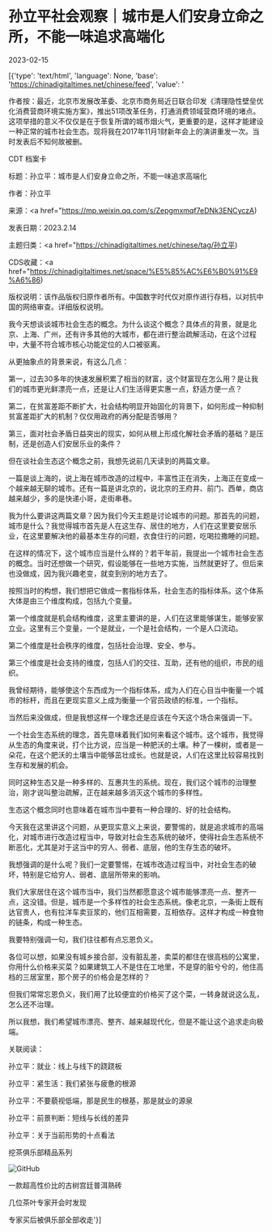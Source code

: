 # 孙立平社会观察｜城市是人们安身立命之所，不能一味追求高端化

2023-02-15

[{'type': 'text/html', 'language': None, 'base': 'https://chinadigitaltimes.net/chinese/feed', 'value': '

作者按：最近，北京市发展改革委、北京市商务局近日联合印发《清理隐性壁垒优化消费营商环境实施方案》，推出51项改革任务，打通消费领域营商环境的堵点。这项举措的意义不仅仅是在于恢复所谓的城市烟火气，更重要的是，这样才能建设一种正常的城市社会生态。现将我在2017年11月1财新年会上的演讲重发一次。当时发表后不知何故被删。





CDT 档案卡

标题：孙立平：城市是人们安身立命之所，不能一味追求高端化

作者：孙立平

来源：<a href="https://mp.weixin.qq.com/s/Zepgmxmqf7eDNk3ENCyczA)

发表日期：2023.2.14

主题归类：<a href="https://chinadigitaltimes.net/chinese/tag/孙立平)

CDS收藏：<a href="https://chinadigitaltimes.net/space/%E5%85%AC%E6%B0%91%E9%A6%86)

版权说明：该作品版权归原作者所有。中国数字时代仅对原作进行存档，以对抗中国的网络审查。详细版权说明。





我今天想谈谈城市社会生态的概念。为什么谈这个概念？具体点的背景，就是北京、上海、广州，还有许多其他的大城市，都在进行整治疏解活动，在这个过程中，大量不符合城市核心功能定位的人口被驱离。

从更抽象点的背景来说，有这么几点：

第一，过去30多年的快速发展积累了相当的财富，这个财富现在怎么用？是让我们的城市更光鲜漂亮一点，还是让人们生活得更实惠一点，舒适方便一点？

第二，在贫富差距不断扩大，社会结构明显开始固化的背景下，如何形成一种抑制贫富差距扩大的机制？仅仅用政府的再分配是否够用？

第三，面对社会矛盾日益突出的现实，如何从根上形成化解社会矛盾的基础？是压制，还是创造人们安居乐业的条件？

但在谈社会生态这个概念之前，我想先说前几天读到的两篇文章。

一篇是谈上海的，说上海在城市改造的过程中，丰富性正在消失，上海正在变成一个越来越无聊的城市。还有一篇是讲北京的，说北京的王府井、前门、西单，商店越来越少，多的是快递小哥，走街串巷。

我为什么要讲这两篇文章？因为我们今天主题是讨论城市的问题。那首先的问题，城市是什么？我觉得城市首先是人在这生存、居住的地方，人们在这里要安居乐业，在这里要解决他的最基本生存的问题，衣食住行的问题，吃喝拉撒睡的问题。

在这样的情况下，这个城市应当是什么样的？若干年前，我提出一个城市社会生态的概念。当时还想做一个研究，假设能够在一些地方实施，当然就更好了。但后来也没做成，因为我兴趣老变，就变到别的地方去了。

按照当时的构想，我们想把它做成一套指标体系，社会生态的指标体系。这个体系大体是由三个维度构成，包括九个变量。

第一个维度就是机会结构维度，这里主要讲的是，人们在这里能够谋生，能够安家立业。这里有三个变量，一个是就业，一个是社会结构，一个是人口流动。

第二个维度是社会秩序的维度，包括社会治理、安全、参与。

第三个维度是社会支持的维度，包括人们的交往、互助，还有他的组织，市民的组织。

我曾经期待，能够使这个东西成为一个指标体系，成为人们在心目当中衡量一个城市的标杆，而且在更现实意义上成为衡量一个官员政绩的标准，一个指标。

当然后来没做成，但是我想这样一个理念还是应该在今天这个场合来强调一下。

一个社会生态系统的理念，首先意味着我们如何来看这个城市。这个城市，我觉得从生态的角度来说，打个比方说，应当是一种肥沃的土壤。种了一棵树，或者是一朵花，在这个肥沃的土壤当中能够茁壮成长。也就是说，人们在这里比较容易找到生存和发展的机会。

同时这种生态又是一种多样的、互惠共生的系统。现在，我们这个城市的治理整治，刚才说叫整治疏解，正在越来越多消灭这个城市的多样性。

生态这个概念同时也意味着在城市当中要有一种合理的、好的社会结构。

今天我在这里讲这个问题，从更现实意义上来说，要警惕的，就是追求城市的高端化，对城市进行改造过程当中，导致对社会生态系统的破坏，使得社会生态系统不断恶化，尤其是对于这当中的穷人、弱者、底层，他的生存生态的破坏。

我想强调的是什么呢？我们一定要警惕，在城市改造过程当中，对社会生态的破坏，特别是它给穷人、弱者、底层所带来的影响。

我们大家居住在这个城市当中，我们当然都愿意这个城市能够漂亮一点、整齐一点，这没错。但是，城市是一个多样性的社会生态系统。像老北京，一条街上既有达官贵人，也有拉洋车卖豆浆的，他们互相需要，互相依存。这样才构成一种食物的链条，构成一种生态。

我要特别强调一句，我们往往都有点忘恩负义。

各位可以想，如果没有城乡接合部，没有脏乱差，卖菜的都住在很高档的公寓里，你用什么价格来买菜？如果建筑工人不是住在工地里，不是穿的脏兮兮的，他住高档的三居室里，那个房子的价格会是怎样的？

但我们常常忘恩负义，我们用了比较便宜的价格买了这个菜，一转身就说这么乱，怎么还不治理。

所以我想，我们希望城市漂亮、整齐、越来越现代化，但是不能让这个追求走向极端。

关联阅读：

孙立平：就业：线上与线下的跷跷板

孙立平：紧生活：我们紧张与疲惫的根源

孙立平：不要藐视低端，那是民生的根基，那是就业的源泉

孙立平：前景判断：短线与长线的差异

孙立平：关于当前形势的十点看法

挖茶俱乐部精品系列

![GitHub](https://mmbiz.qpic.cn/mmbiz_jpg/7btPNrrFFFO9C4ylic2CGyhdQNjTEYp4v3V5jztxFso6CeZv7JMHvqt8K0gMTJHYSLd5ibIojI0lBOibpYe6mudrQ/640?wx_fmt=jpeg&amp;amp;wxfrom=5&amp;amp;wx_lazy=1&amp;amp;wx_co=1)

一款超高性价比的古树宫廷普洱熟砖

几位茶叶专家开会时发现



专家买后被俱乐部全部收走'}]